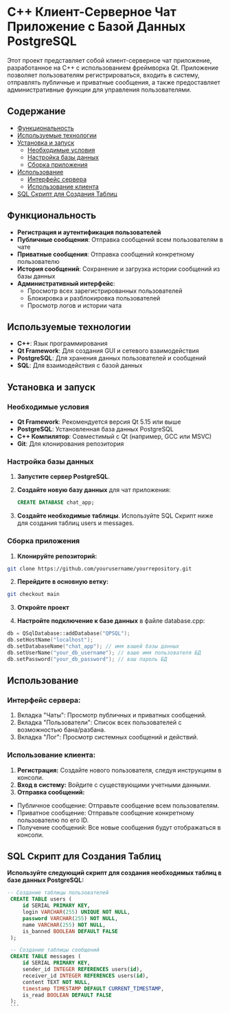 # C++ Клиент-Серверное Чат Приложение с Базой Данных PostgreSQL

Этот проект представляет собой клиент-серверное чат приложение, разработанное на C++ с использованием фреймворка Qt. Приложение позволяет пользователям регистрироваться, входить в систему, отправлять публичные и приватные сообщения, а также предоставляет административные функции для управления пользователями.

## Содержание

- [Функциональность](#функциональность)
- [Используемые технологии](#используемые-технологии)
- [Установка и запуск](#установка-и-запуск)
  - [Необходимые условия](#необходимые-условия)
  - [Настройка базы данных](#настройка-базы-данных)
  - [Сборка приложения](#сборка-приложения)
- [Использование](#использование)
  - [Интерфейс сервера](#интерфейс-сервера)
  - [Использование клиента](#использование-клиента)
- [SQL Скрипт для Создания Таблиц](#sql-скрипт-для-создания-таблиц)

## Функциональность

- **Регистрация и аутентификация пользователей**
- **Публичные сообщения**: Отправка сообщений всем пользователям в чате
- **Приватные сообщения**: Отправка сообщений конкретному пользователю
- **История сообщений**: Сохранение и загрузка истории сообщений из базы данных
- **Административный интерфейс**:
  - Просмотр всех зарегистрированных пользователей
  - Блокировка и разблокировка пользователей
  - Просмотр логов и истории чата

## Используемые технологии

- **C++**: Язык программирования
- **Qt Framework**: Для создания GUI и сетевого взаимодействия
- **PostgreSQL**: Для хранения данных пользователей и сообщений
- **SQL**: Для взаимодействия с базой данных

## Установка и запуск

### Необходимые условия

- **Qt Framework**: Рекомендуется версия Qt 5.15 или выше
- **PostgreSQL**: Установленная база данных PostgreSQL
- **C++ Компилятор**: Совместимый с Qt (например, GCC или MSVC)
- **Git**: Для клонирования репозитория

### Настройка базы данных

1. **Запустите сервер PostgreSQL**.
2. **Создайте новую базу данных** для чат приложения:

   ```sql
   CREATE DATABASE chat_app;

3. **Создайте необходимые таблицы**. Используйте SQL Скрипт ниже для создания таблиц users и messages.

### Сборка приложения

1. **Клонируйте репозиторий:**

```bash
git clone https://github.com/yourusername/yourrepository.git
```

2. **Перейдите в основную ветку:**

```bash
git checkout main
```

3. **Откройте проект**

4. **Настройте подключение к базе данных** в файле database.cpp:

```cpp
db = QSqlDatabase::addDatabase("QPSQL");
db.setHostName("localhost");
db.setDatabaseName("chat_app"); // имя вашей базы данных
db.setUserName("your_db_username"); // ваше имя пользователя БД
db.setPassword("your_db_password"); // ваш пароль БД
```

## Использование
### Интерфейс сервера:

1. Вкладка "Чаты": Просмотр публичных и приватных сообщений.
2. Вкладка "Пользователи": Список всех пользователей с возможностью бана/разбана.
3. Вкладка "Лог": Просмотр системных сообщений и действий.

### Использование клиента:
1. **Регистрация:** Создайте нового пользователя, следуя инструкциям в консоли.
2. **Вход в систему:** Войдите с существующими учетными данными.
3. **Отправка сообщений:**
- Публичное сообщение: Отправьте сообщение всем пользователям.
- Приватное сообщение: Отправьте сообщение конкретному пользователю по его ID.
- Получение сообщений: Все новые сообщения будут отображаться в консоли.

## SQL Скрипт для Создания Таблиц
**Используйте следующий скрипт для создания необходимых таблиц в базе данных PostgreSQL:**
   ```sql
   -- Создание таблицы пользователей
    CREATE TABLE users (
        id SERIAL PRIMARY KEY,
        login VARCHAR(255) UNIQUE NOT NULL,
        password VARCHAR(255) NOT NULL,
        name VARCHAR(255) NOT NULL,
        is_banned BOOLEAN DEFAULT FALSE
    );

    -- Создание таблицы сообщений
    CREATE TABLE messages (
        id SERIAL PRIMARY KEY,
        sender_id INTEGER REFERENCES users(id),
        receiver_id INTEGER REFERENCES users(id),
        content TEXT NOT NULL,
        timestamp TIMESTAMP DEFAULT CURRENT_TIMESTAMP,
        is_read BOOLEAN DEFAULT FALSE
    );
    ```
